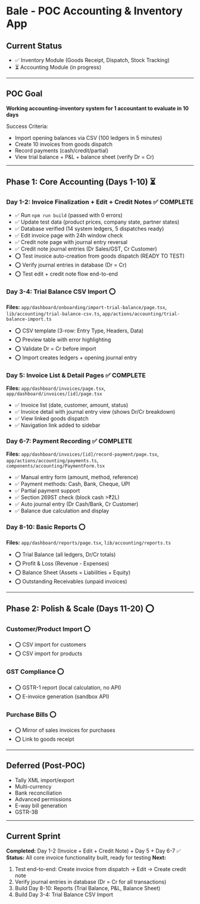 # Bale - POC Accounting & Inventory App

## Current Status
- ✅ Inventory Module (Goods Receipt, Dispatch, Stock Tracking)
- ⏳ Accounting Module (in progress)

---

## POC Goal
**Working accounting-inventory system for 1 accountant to evaluate in 10 days**

Success Criteria:
- Import opening balances via CSV (100 ledgers in 5 minutes)
- Create 10 invoices from goods dispatch
- Record payments (cash/credit/partial)
- View trial balance + P&L + balance sheet (verify Dr = Cr)

---

## Phase 1: Core Accounting (Days 1-10) ⏳

### Day 1-2: Invoice Finalization + Edit + Credit Notes ✅ COMPLETE
- ✅ Run `npm run build` (passed with 0 errors)
- ✅ Update test data (product prices, company state, partner states)
- ✅ Database verified (14 system ledgers, 5 dispatches ready)
- ✅ Edit invoice page with 24h window check
- ✅ Credit note page with journal entry reversal
- ✅ Credit note journal entries (Dr Sales/GST, Cr Customer)
- ⭕ Test invoice auto-creation from goods dispatch (READY TO TEST)
- ⭕ Verify journal entries in database (Dr = Cr)
- ⭕ Test edit + credit note flow end-to-end

### Day 3-4: Trial Balance CSV Import ⭕
**Files:** `app/dashboard/onboarding/import-trial-balance/page.tsx`, `lib/accounting/trial-balance-csv.ts`, `app/actions/accounting/trial-balance-import.ts`

- ⭕ CSV template (3-row: Entry Type, Headers, Data)
- ⭕ Preview table with error highlighting
- ⭕ Validate Dr = Cr before import
- ⭕ Import creates ledgers + opening journal entry

### Day 5: Invoice List & Detail Pages ✅ COMPLETE
**Files:** `app/dashboard/invoices/page.tsx`, `app/dashboard/invoices/[id]/page.tsx`

- ✅ Invoice list (date, customer, amount, status)
- ✅ Invoice detail with journal entry view (shows Dr/Cr breakdown)
- ✅ View linked goods dispatch
- ✅ Navigation link added to sidebar

### Day 6-7: Payment Recording ✅ COMPLETE
**Files:** `app/dashboard/invoices/[id]/record-payment/page.tsx`, `app/actions/accounting/payments.ts`, `components/accounting/PaymentForm.tsx`

- ✅ Manual entry form (amount, method, reference)
- ✅ Payment methods: Cash, Bank, Cheque, UPI
- ✅ Partial payment support
- ✅ Section 269ST check (block cash >₹2L)
- ✅ Auto journal entry (Dr Cash/Bank, Cr Customer)
- ✅ Balance due calculation and display

### Day 8-10: Basic Reports ⭕
**Files:** `app/dashboard/reports/page.tsx`, `lib/accounting/reports.ts`

- ⭕ Trial Balance (all ledgers, Dr/Cr totals)
- ⭕ Profit & Loss (Revenue - Expenses)
- ⭕ Balance Sheet (Assets = Liabilities + Equity)
- ⭕ Outstanding Receivables (unpaid invoices)

---

## Phase 2: Polish & Scale (Days 11-20) ⭕

### Customer/Product Import ⭕
- ⭕ CSV import for customers
- ⭕ CSV import for products

### GST Compliance ⭕
- ⭕ GSTR-1 report (local calculation, no API)
- ⭕ E-invoice generation (sandbox API)

### Purchase Bills ⭕
- ⭕ Mirror of sales invoices for purchases
- ⭕ Link to goods receipt

---

## Deferred (Post-POC)
- Tally XML import/export
- Multi-currency
- Bank reconciliation
- Advanced permissions
- E-way bill generation
- GSTR-3B

---

## Current Sprint
**Completed:** Day 1-2 (Invoice + Edit + Credit Note) + Day 5 + Day 6-7 ✅
**Status:** All core invoice functionality built, ready for testing
**Next:**
1. Test end-to-end: Create invoice from dispatch → Edit → Create credit note
2. Verify journal entries in database (Dr = Cr for all transactions)
3. Build Day 8-10: Reports (Trial Balance, P&L, Balance Sheet)
4. Build Day 3-4: Trial Balance CSV Import
